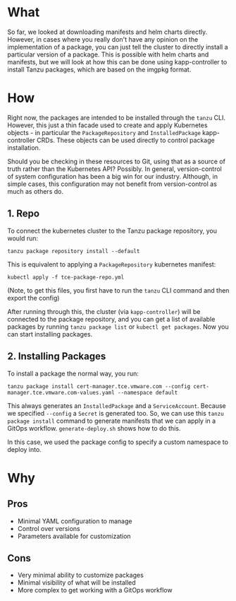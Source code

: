 
# What

So far, we looked at downloading manifests and helm charts directly. However, in cases where you really don't have any opinion on the implementation of a package, you can just tell the cluster to directly install a particular version of a package. This is possible with helm charts and manifests, but we will look at how this can be done using kapp-controller to install Tanzu packages, which are based on the imgpkg format.

# How

Right now, the packages are intended to be installed through the `tanzu` CLI. However, this just a thin facade used to create and apply Kubernetes objects - in particular the `PackageRepository` and `InstalledPackage` kapp-controller CRDs. These objects can be used directly to control package installation. 

Should you be checking in these resources to Git, using that as a source of truth rather than the Kubernetes API? Possibly. In general, version-control of system configuration has been a big win for our industry. Although, in simple cases, this configuration may not benefit from version-control as much as others do.

## 1. Repo

To connect the kubernetes cluster to the Tanzu package repository, you would run:

`tanzu package repository install --default`

This is equivalent to applying a `PackageRepository` kubernetes manifest:

`kubectl apply -f tce-package-repo.yml`

(Note, to get this files, you first have to run the `tanzu` CLI command and then export the config)

After running through this, the cluster (via `kapp-controller`) will be connected to the package repository, and you can get a list of available packages by running `tanzu package list` or `kubectl get packages`. Now you can start installing packages.

## 2. Installing Packages

To install a package the normal way, you run: 

`tanzu package install cert-manager.tce.vmware.com --config cert-manager.tce.vmware.com-values.yaml --namespace default`

This always generates an `InstalledPackage` and a `ServiceAccount`. Because we specified `--config` a `Secret` is generated too. So, we can use this `tanzu package install` command to generate manifests that we can apply in a GitOps workflow. `generate-deploy.sh` shows how to do this. 

In this case, we used the package config to specify a custom namespace to deploy into.

# Why

## Pros

- Minimal YAML configuration to manage
- Control over versions
- Parameters available for customization

## Cons

- Very minimal ability to customize packages
- Minimal visibility of what will be installed 
- More complex to get working with a GitOps workflow

